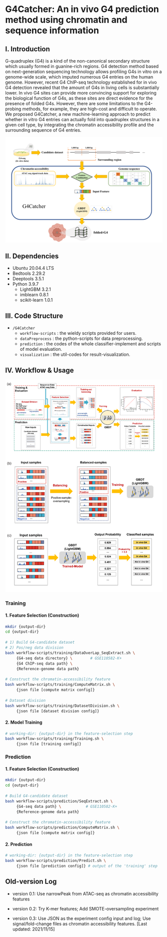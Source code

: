 # G4Catcher: An in vivo G4 prediction method using chromatin and sequence information

## I. Introduction

G-quadruplex (G4) is a kind of the non-canonical secondary structure which usually formed in guanine-rich regions. G4 detection method based on next-generation sequencing technology allows profiling G4s in vitro on a genome-wide scale, which imputed numerous G4 entries on the human genome. However, recent G4 ChIP-seq technology established for in vivo G4 detection revealed that the amount of G4s in living cells is substantially lower. In vivo G4 sites can provide more convincing support for exploring the biological function of G4s, as these sites are direct evidence for the presence of folded G4s. However, there are some limitations to the G4-probing methods, for example, they are high-cost and difficult to operate. We proposed G4Catcher, a new machine-learning approach to predict whether in vitro G4 entries can actually fold into quadruplex structures in a given cell type, by integrating the chromatin accessibility profile and the surrounding sequence of G4 entries.

<img src="./suppl-pics/fig1.png" alt="fig1" style="zoom:80%;" />

## II. Dependencies
- Ubuntu 20.04.4 LTS
- Bedtools 2.29.2
- Deeptools 3.5.1
- Python 3.9.7
  - LightGBM 3.2.1
  - imblearn 0.8.1
  - scikit-learn 1.0.1

## III. Code Structure

-  `/G4Catcher`
    - `workflow-scripts` : the wieldy scripts provided for users.
    - `dataPreprocess` : the python-scripts for data preprocessing.
    - `prediction` : the codes of the whole classifier-implement and scripts of model evaluation.
    - `visualization` : the util-codes for result-visualization.

## IV. Workflow & Usage

<img src="./suppl-pics/fig2.png" alt="fig2" style="zoom:80%;" />

### Training
#### 1. Feature Selection (Construction)
```bash
mkdir {output-dir}
cd {output-dir}

# 1) Build G4-candidate dataset
# 2) Pos/neg data division
bash workflow-scripts/training/DataOverLap_SeqExtract.sh \
     {G4-seq data directory} \        # GSE110582-K+
     {G4 ChIP-seq data path} \
     {Reference-genome data path}

# Construct the chromatin-accessibility feature
bash workflow-scripts/training/ComputeMatrix.sh \
     {json file [compute matrix config]}

# Dataset division
bash workflow-scripts/training/DatasetDivision.sh \
     {json file [dataset division config]}
```

#### 2. Model Training
```bash
# working-dir: {output-dir} in the feature-selection step
bash workflow-scripts/training/Training.sh \
     {json file [training config]}
```

### Prediction

#### 1. Feature Selection (Construction)
```bash
mkdir {output-dir}
cd {output-dir}

# Build G4-candidate dataset
bash workflow-scripts/prediction/SeqExtract.sh \
     {G4-seq data path} \           # GSE110582-K+
     {Reference-genome data path}

# Construct the chromatin-accessibility feature
bash workflow-scripts/prediction/ComputeMatrix.sh \
     {json file [compute matrix config]}
```

#### 2. Prediction
```bash
# working-dir: {output-dir} in the feature-selection step
bash workflow-scripts/prediction/Predict.sh \
     {json file [prediction config]} # output of the 'training' step
```

## Old-version Log

- version 0.1: Use narrowPeak from ATAC-seq as chromatin accessibility features

- version 0.2: Try K-mer features; Add SMOTE-oversampling experiment

- version 0.3:  Use JSON as the experiment config input and log; Use signal/fold-change files as chromatin accessibility features. [Last updated: 2021/11/15]

